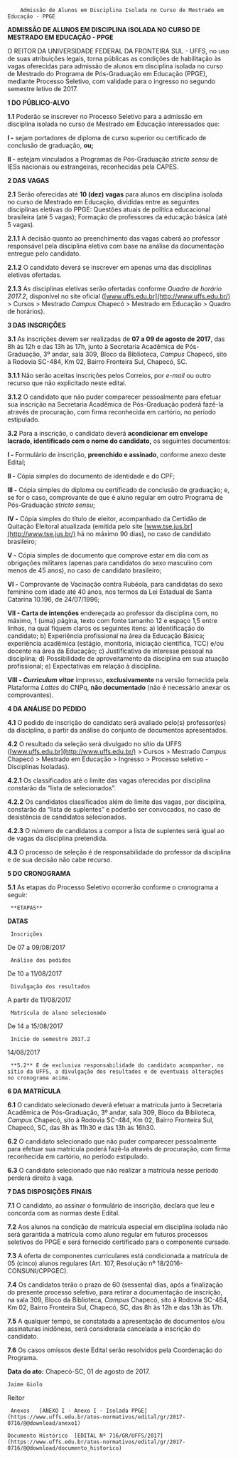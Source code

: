         Admissão de Alunos em Disciplina Isolada no Curso de Mestrado em Educação - PPGE  

**ADMISSÃO DE ALUNOS EM DISCIPLINA ISOLADA NO CURSO DE MESTRADO EM EDUCAÇÃO - PPGE**

  

 O REITOR DA UNIVERSIDADE FEDERAL DA FRONTEIRA SUL - UFFS, no uso de suas atribuições legais, torna públicas as condições de habilitação às vagas oferecidas para admissão de alunos em disciplina isolada no curso de Mestrado do Programa de Pós-Graduação em Educação (PPGE), mediante Processo Seletivo, com validade para o ingresso no segundo semestre letivo de 2017.

  

 **1 DO** **PÚBLICO-ALVO**

 **1.1** Poderão se inscrever no Processo Seletivo para a admissão em disciplina isolada no curso de Mestrado em Educação interessados que:

 **I -** sejam portadores de diploma de curso superior ou certificado de conclusão de graduação, **ou;**

 **II -** estejam vinculados a Programas de Pós-Graduação *stricto sensu* de IESs nacionais ou estrangeiras, reconhecidas pela CAPES.

  **2 DAS** **VAGAS**

 **2.1** Serão oferecidas até **10 (dez) vagas** para alunos em disciplina isolada no curso de Mestrado em Educação, divididas entre as seguintes disciplinas eletivas do PPGE: Questões atuais de política educacional brasileira (até 5 vagas); Formação de professores da educação básica (até 5 vagas).

 **2.1.1** A decisão quanto ao preenchimento das vagas caberá ao professor responsável pela disciplina eletiva com base na análise da documentação entregue pelo candidato.

 **2.1.2** O candidato deverá se inscrever em apenas uma das disciplinas eletivas ofertadas.

 **2.1.3** As disciplinas eletivas serão ofertadas conforme *Quadro de horário 2017.2*, disponível no site oficial ([www.uffs.edu.br](http://www.uffs.edu.br/) > Cursos > Mestrado *Campus* Chapecó > Mestrado em Educação > Quadro de horários).

  **3 DAS** **INSCRIÇÕES**

 **3.1** As inscrições devem ser realizadas de **07 a 09 de agosto de 2017**, das 8h às 12h e das 13h às 17h, junto à Secretaria Acadêmica de Pós-Graduação, 3º andar, sala 309, Bloco da Biblioteca, *Campus* Chapecó, sito à Rodovia SC-484, Km 02, Bairro Fronteira Sul, Chapecó, SC.

 **3.1.1** Não serão aceitas inscrições pelos Correios, por *e-mail* ou outro recurso que não explicitado neste edital.

 **3.1.2** O candidato que não puder comparecer pessoalmente para efetuar sua inscrição na Secretaria Acadêmica de Pós-Graduação poderá fazê-la através de procuração, com firma reconhecida em cartório, no período estipulado.

 **3.2** Para a inscrição, o candidato deverá **acondicionar em envelope lacrado, identificado com o nome do candidato,** os seguintes documentos:

 **I -** Formulário de inscrição, **preenchido e assinado**, conforme anexo deste Edital;

 **II -** Cópia simples do documento de identidade e do CPF;

 **III -** Cópia simples do diploma ou certificado de conclusão de graduação; e, se for o caso, comprovante de que é aluno regular em outro Programa de Pós-Graduação *stricto sensu*;

 **IV -** Cópia simples do título de eleitor, acompanhado da Certidão de Quitação Eleitoral atualizada (emitida pelo site [www.tse.jus.br](http://www.tse.jus.br/) há no máximo 90 dias), no caso de candidato brasileiro;

 **V -** Cópia simples de documento que comprove estar em dia com as obrigações militares (apenas para candidatos do sexo masculino com menos de 45 anos), no caso de candidato brasileiro;

 **VI -** Comprovante de Vacinação contra Rubéola, para candidatas do sexo feminino com idade até 40 anos, nos termos da Lei Estadual de Santa Catarina 10.196, de 24/07/1996;

 **VII - Carta de intenções** endereçada ao professor da disciplina com, no máximo, 1 (uma) página, texto com fonte tamanho 12 e espaço 1,5 entre linhas, na qual fiquem claros os seguintes itens: a) Identificação do candidato; b) Experiência profissional na área da Educação Básica; experiência acadêmica (estágio, monitoria, iniciação científica, TCC) e/ou docente na área da Educação; c) Justificativa de interesse pessoal na disciplina; d) Possibilidade de aproveitamento da disciplina em sua atuação profissional; e) Expectativas em relação à disciplina.

 **VIII - *Curriculum vitae*** impresso, **exclusivamente** na versão fornecida pela Plataforma *Lattes* do CNPq, **não documentado** (não é necessário anexar os comprovantes).

  **4 DA ANÁLISE DO PEDIDO**

 **4.1** O pedido de inscrição do candidato será avaliado pelo(s) professor(es) da disciplina, a partir da análise do conjunto de documentos apresentados.

 **4.2** O resultado da seleção será divulgado no sítio da UFFS ([www.uffs.edu.br](http://www.uffs.edu.br/) > Cursos > Mestrado *Campus* Chapecó > Mestrado em Educação > Ingresso > Processo seletivo - Disciplinas Isoladas).

 **4.2.1** Os classificados até o limite das vagas oferecidas por disciplina constarão da “lista de selecionados”.

 **4.2.2** Os candidatos classificados além do limite das vagas, por disciplina, constarão da “lista de suplentes” e poderão ser convocados, no caso de desistência de candidatos selecionados.

 **4.2.3** O número de candidatos a compor a lista de suplentes será igual ao de vagas da disciplina pretendida.

 **4.3** O processo de seleção é de responsabilidade do professor da disciplina e de sua decisão não cabe recurso.

  **5 DO** **CRONOGRAMA**

 **5.1** As etapas do Processo Seletivo ocorrerão conforme o cronograma a seguir:

     **ETAPAS**

   **DATAS**

     Inscrições

   De 07 a 09/08/2017

     Análise dos pedidos

   De 10 a 11/08/2017

     Divulgação dos resultados

   A partir de 11/08/2017

     Matrícula do aluno selecionado

   De 14 a 15/08/2017

     Início do semestre 2017.2

   14/08/2017

     **5.2** É de exclusiva responsabilidade do candidato acompanhar, no sítio da UFFS, a divulgação dos resultados e de eventuais alterações no cronograma acima.

  **6 DA** **MATRÍCULA**

 **6.1** O candidato selecionado deverá efetuar a matrícula junto à Secretaria Acadêmica de Pós-Graduação, 3º andar, sala 309, Bloco da Biblioteca, *Campus* Chapecó, sito à Rodovia SC-484, Km 02, Bairro Fronteira Sul, Chapecó, SC, das 8h às 11h30 e das 13h às 16h30.

 **6.2** O candidato selecionado que não puder comparecer pessoalmente para efetuar sua matrícula poderá fazê-la através de procuração, com firma reconhecida em cartório, no período estipulado.

 **6.3** O candidato selecionado que não realizar a matrícula nesse período perderá direito à vaga.

  **7 DAS** **DISPOSIÇÕES** **FINAIS**

 **7.1** O candidato, ao assinar o formulário de inscrição, declara que leu e concorda com as normas deste Edital.

 **7.2** Aos alunos na condição de matrícula especial em disciplina isolada não será garantida a matrícula como aluno regular em futuros processos seletivos do PPGE e será fornecido certificado para o componente cursado.

 **7.3** A oferta de componentes curriculares está condicionada a matrícula de 05 (cinco) alunos regulares (Art. 107, Resolução nº 18/2016-CONSUNI/CPPGEC).

 **7.4** Os candidatos terão o prazo de 60 (sessenta) dias, após a finalização do presente processo seletivo, para retirar a documentação de inscrição, na sala 309, Bloco da Biblioteca, *Campus* Chapecó, sito à Rodovia SC-484, Km 02, Bairro Fronteira Sul, Chapecó, SC, das 8h às 12h e das 13h às 17h.

 **7.5** A qualquer tempo, se constatada a apresentação de documentos e/ou assinaturas inidôneas, será considerada cancelada a inscrição do candidato.

 **7.6** Os casos omissos deste Edital serão resolvidos pela Coordenação do Programa.

   **Data do ato:** Chapecó-SC, 01 de agosto de 2017.   
 

    Jaime Giolo   
 Reitor 

     Anexos   [ANEXO I - Anexo I - Isolada PPGE](https://www.uffs.edu.br/atos-normativos/edital/gr/2017-0716/@@download/anexo1)  

    Documento Histórico  [EDITAL Nº 716/GR/UFFS/2017](https://www.uffs.edu.br/atos-normativos/edital/gr/2017-0716/@@download/documento_historico)     
      